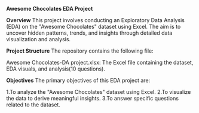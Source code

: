 **Awesome Chocolates EDA Project**

**Overview**
This project involves conducting an Exploratory Data Analysis (EDA) on the "Awesome Chocolates" dataset using Excel. The aim is to uncover hidden patterns, trends, and insights through detailed data visualization and analysis.

**Project Structure**
The repository contains the following file:

Awesome Chocolates-DA project.xlsx: The Excel file containing the dataset, EDA visuals, and analysis(10 questions).

**Objectives**
The primary objectives of this EDA project are:

1.To analyze the "Awesome Chocolates" dataset using Excel.
2.To visualize the data to derive meaningful insights.
3.To answer specific questions related to the dataset.
